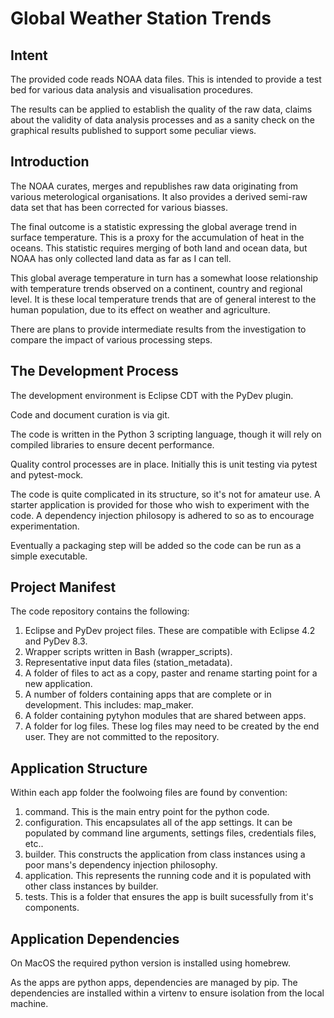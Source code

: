 # Global Weather Station Trends

## Intent

The provided code reads NOAA data files. This is intended to provide a test bed for various data analysis and visualisation procedures. 

The results can be applied to establish the
quality of the raw data, 
claims about the validity of data analysis processes 
and as a sanity check on the graphical results
published to support some peculiar views.

## Introduction

The NOAA curates, merges and republishes 
raw data originating from various meterological organisations.
It also provides a derived semi-raw data set that has been 
corrected for various biasses. 

The final outcome is a statistic expressing the global average trend
in surface temperature. This is a proxy for 
the accumulation of heat in the oceans. 
This statistic requires merging of both land and ocean data, 
but NOAA has only collected land data as far as I can tell.

This global average temperature in turn has a somewhat loose relationship
with temperature trends observed on a continent, country and regional level.
It is these local temperature trends that are of general interest 
to the human population, due to its effect on weather and agriculture.

There are plans to provide intermediate results from the investigation to compare the impact of various processing steps.

## The Development Process

The development environment is Eclipse CDT with the PyDev plugin.

Code and document curation is via git.

The code is written in the Python 3 scripting language,
though it will rely on compiled libraries to ensure decent performance.

Quality control processes are in place. Initially this is unit testing via pytest and pytest-mock. 

The code is quite complicated in its structure, so it's not for amateur use.
A starter application is provided for those who wish to experiment with the code. A dependency injection philosopy is adhered to so as to encourage experimentation.

Eventually a packaging step will be added so the code can be run as a simple executable.

## Project Manifest

The code repository contains the following:
1. Eclipse and PyDev project files. These are compatible with Eclipse 4.2 and PyDev 8.3.
1. Wrapper scripts written in Bash (wrapper_scripts).
1. Representative input data files (station_metadata).
1. A folder of files to act as a copy, paster and rename starting point for a new application.
1. A number of folders containing apps that are complete or in development. This includes: map_maker.
1. A folder containing pytyhon modules that are shared between apps.
1. A folder for log files. These log files may need to be created by the end user. They are not committed to the repository.
 
## Application Structure

Within each app folder the foolwoing files are found by convention:
1. command. This is the main entry point for the python code.
1. configuration. This encapsulates all of the app settings. It can be populated by command line arguments, settings files, credentials files, etc..
1. builder. This constructs the application from class instances using a poor mans's dependency injection philosophy.
1. application. This represents the running code and it is populated with other class instances by builder.
1. tests. This is a folder that ensures the app is built sucessfully from it's components.

## Application Dependencies

On MacOS the required python version is installed using homebrew.

As the apps are python apps, dependencies are managed by pip. The dependencies are installed within a virtenv to ensure isolation from 
the local machine.

